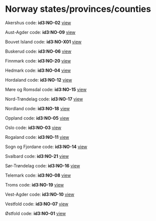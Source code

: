 # Norway states/provinces/counties
Akershus     code: **id3:NO-02**     [view](../export/geojson/medium/id3/no/02.geojson)     


Aust-Agder     code: **id3:NO-09**     [view](../export/geojson/medium/id3/no/09.geojson)     


Bouvet Island     code: **id3:NO-X01**     [view](../export/geojson/medium/id3/no/x01.geojson)     


Buskerud     code: **id3:NO-06**     [view](../export/geojson/medium/id3/no/06.geojson)     


Finnmark     code: **id3:NO-20**     [view](../export/geojson/medium/id3/no/20.geojson)     


Hedmark     code: **id3:NO-04**     [view](../export/geojson/medium/id3/no/04.geojson)     


Hordaland     code: **id3:NO-12**     [view](../export/geojson/medium/id3/no/12.geojson)     


Møre og Romsdal     code: **id3:NO-15**     [view](../export/geojson/medium/id3/no/15.geojson)     


Nord-Trøndelag     code: **id3:NO-17**     [view](../export/geojson/medium/id3/no/17.geojson)     


Nordland     code: **id3:NO-18**     [view](../export/geojson/medium/id3/no/18.geojson)     


Oppland     code: **id3:NO-05**     [view](../export/geojson/medium/id3/no/05.geojson)     


Oslo     code: **id3:NO-03**     [view](../export/geojson/medium/id3/no/03.geojson)     


Rogaland     code: **id3:NO-11**     [view](../export/geojson/medium/id3/no/11.geojson)     


Sogn og Fjordane     code: **id3:NO-14**     [view](../export/geojson/medium/id3/no/14.geojson)     


Svalbard     code: **id3:NO-21**     [view](../export/geojson/medium/id3/no/21.geojson)     


Sør-Trøndelag     code: **id3:NO-16**     [view](../export/geojson/medium/id3/no/16.geojson)     


Telemark     code: **id3:NO-08**     [view](../export/geojson/medium/id3/no/08.geojson)     


Troms     code: **id3:NO-19**     [view](../export/geojson/medium/id3/no/19.geojson)     


Vest-Agder     code: **id3:NO-10**     [view](../export/geojson/medium/id3/no/10.geojson)     


Vestfold     code: **id3:NO-07**     [view](../export/geojson/medium/id3/no/07.geojson)     


Østfold     code: **id3:NO-01**     [view](../export/geojson/medium/id3/no/01.geojson)     

